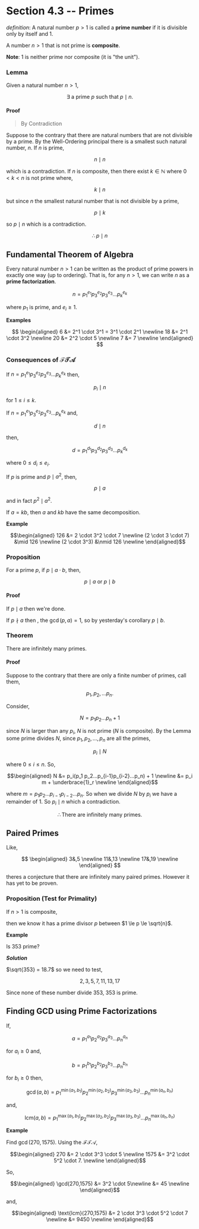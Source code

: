 # Section 4.3 -- Primes

_definition_: A natural number $p > 1$ is called a __prime number__ if it is divisible only by itself and $1$.

A number $n > 1$ that is not prime is __composite__.

__Note__: $1$ is neither prime nor composite (it is "the unit").

### Lemma

Given a natural number $n > 1$,

$$
    \exists \text{ a prime } p \text{ such that } p \mid n.
$$

#### Proof

> By Contradiction

Suppose to the contrary that there are natural numbers that are not divisible by a prime. By the Well-Ordering principal there is a smallest such natural number, $n$. If $n$ is prime,

$$
    n \mid n
$$

which is a contradiction. If $n$ is composite, then there exist $k \in \mathbb N$ where  $0 < k < n$ is not prime where,

$$
    k \mid n
$$

but since $n$ the smallest natural number that is not divisible by a prime,

$$
    p \mid k
$$

so $p \mid n$ which is a contradiction.

$$
    \therefore p \mid n
$$

## Fundamental Theorem of Algebra

Every natural number $n > 1$ can be written as the product of prime powers in exactly one way (up to ordering). That is, for any $n > 1$, we can write $n$ as a __prime factorization__.

$$
    n = p_1^{e_1} p_3^{e_2} p_3^{e_3}... p_k^{e_k}
$$

where $p_1$ is prime, and $e_i \ge 1$.

**Examples**

$$
\begin{aligned}
    6 &= 2^1 \cdot 3^1 = 3^1 \cdot 2^1 \newline
    18 &= 2^1 \cdot 3^2 \newline
    20 &= 2^2 \cdot 5 \newline
    7 &= 7 \newline
\end{aligned}
$$

### Consequences of $\mathcal{FTA}$

If $n = p_1^{e_1} p_3^{e_2} p_3^{e_3}... p_k^{e_k}$ then,

$$
    p_i \mid n
$$

for $1 \le i \le k$.

If $n = p_1^{e_1} p_3^{e_2} p_3^{e_3}... p_k^{e_k}$ and,

$$
    d \mid n
$$

then,

$$
    d = p_1^{d_1} p_3^{d_2} p_3^{d_3}... p_k^{d_k}
$$

where $0 \le d_i \le e_i$.

If $p$ is prime and $p \mid a^2$, then,

$$
    p \mid a
$$

and in fact $p^2 \mid a^2$.

If $a = kb$, then $a$ and $kb$ have the same decomposition.

**Example**

$$\begin{aligned}
    126 &= 2 \cdot 3^2 \cdot 7 \newline
    (2 \cdot 3 \cdot 7) &\mid 126 \newline
    (2 \cdot 3^3) &\nmid 126 \newline
\end{aligned}$$

### Proposition

For a prime $p$, if $p \mid a \cdot b$, then,

$$
    p \mid a \text{ or } p \mid b
$$

#### Proof

If $p \mid a$ then we're done.

If $p \nmid a$ then , the $\gcd(p,a) = 1$, so by yesterday's corollary $p \mid b$.


### Theorem

There are infinitely many primes.

#### Proof

Suppose to the contrary that there are only a finite number of primes, call them,

$$
    p_1, p_2, ... p_n.
$$

Consider,

$$
    N = p_1p_2...p_n + 1
$$

since $N$ is larger than any $p_i$, $N$ is not prime ($N$ is composite). By the Lemma some prime divides $N$, since $p_1,p_2,...,p_n$ are all the primes,

$$
    p_i \mid N
$$

where $0 \le i \le n$. So,

$$\begin{aligned}
    N &= p_i(p_1 p_2...p_{i-1}p_{i-2}...p_n) + 1 \newline
    &= p_i m + \underbrace{1}_r \newline
\end{aligned}$$

where $m = p_1 p_2...p_{i-1}p_{i-2}...p_n$. So when we divide $N$ by $p_i$ we have a remainder of $1$. So $p_i \mid n$ which a contradiction.

$$
    \therefore \text{There are infinitely many primes.}
$$

## Paired Primes

Like,

$$
\begin{aligned}
    3&,5 \newline
    11&,13 \newline
    17&,19 \newline
\end{aligned}
$$

theres a conjecture that there are infinitely many paired primes. However it has yet to be proven.

### Proposition (Test for Primality)

If $n > 1$ is composite,

then we know it has a prime divisor $p$ between $1 \le p \le \sqrt{n}$.

**Example**

Is $353$ prime?

**_Solution_**

$\sqrt{353} = 18.7$ so we need to test,

$$
    2,3,5,7,11,13,17
$$

Since none of these number divide $353$, $353$ is prime.

## Finding GCD using Prime Factorizations

If,

$$
    a = p_1^{a_1} p_2^{a_2} p_3^{a_3}... p_n^{a_n}
$$

for $a_i \ge 0$ and,

$$
    b = p_1^{b_1} p_2^{b_2} p_3^{b_3}... p_n^{b_n}
$$

for $b_i \ge 0$ then,

$$
    \gcd(a,b) = p_1^{\min(a_1,b_1)} p_2^{\min(a_2,b_2)} p_3^{\min(a_3,b_3)}... p_n^{\min(a_n,b_n)}
$$

and,

$$
    \text{lcm}(a,b) = p_1^{\max(a_1,b_1)} p_2^{\max(a_2,b_2)} p_3^{\max(a_3,b_3)}... p_n^{\max(a_n,b_n)}
$$



**Example**

Find $\gcd(270,1575)$. Using the $\mathcal{FTA}$,

$$\begin{aligned}
    270 &= 2 \cdot 3^3 \cdot 5 \newline
    1575 &= 3^2 \cdot 5^2 \cdot 7. \newline
\end{aligned}$$

So,


$$\begin{aligned}
    \gcd(270,1575) &= 3^2 \cdot 5\newline
    &= 45 \newline
\end{aligned}$$

and,


$$\begin{aligned}
    \text{lcm}(270,1575) &= 2 \cdot 3^3 \cdot 5^2 \cdot 7 \newline
    &= 9450 \newline
\end{aligned}$$
